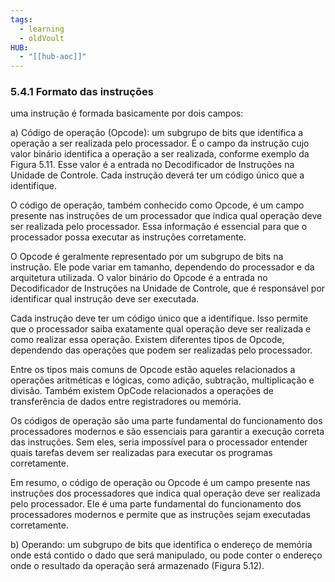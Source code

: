 ```yaml
---
tags:
  - learning
  - oldVoult
HUB:
  - "[[hub-aoc]]"
---
```

### 5.4.1 Formato das instruções

uma instrução é formada basicamente por dois campos:

a) Código de operação (Opcode): um subgrupo de bits que identifica a operação a ser realizada pelo processador. É o campo da instrução cujo valor binário identifica a operação a ser realizada, conforme exemplo da Figura 5.11. Esse valor é a entrada no Decodificador de Instruções na Unidade de Controle. Cada instrução deverá ter um código único que a identifique.


O código de operação, também conhecido como Opcode, é um campo presente nas instruções de um processador que indica qual operação deve ser realizada pelo processador. Essa informação é essencial para que o processador possa executar as instruções corretamente.

O Opcode é geralmente representado por um subgrupo de bits na instrução. Ele pode variar em tamanho, dependendo do processador e da arquitetura utilizada. O valor binário do Opcode é a entrada no Decodificador de Instruções na Unidade de Controle, que é responsável por identificar qual instrução deve ser executada.

Cada instrução deve ter um código único que a identifique. Isso permite que o processador saiba exatamente qual operação deve ser realizada e como realizar essa operação. Existem diferentes tipos de Opcode, dependendo das operações que podem ser realizadas pelo processador.

Entre os tipos mais comuns de Opcode estão aqueles relacionados a operações aritméticas e lógicas, como adição, subtração, multiplicação e divisão. Também existem OpCode relacionados a operações de transferência de dados entre registradores ou memória.

Os códigos de operação são uma parte fundamental do funcionamento dos processadores modernos e são essenciais para garantir a execução correta das instruções. Sem eles, seria impossível para o processador entender quais tarefas devem ser realizadas para executar os programas corretamente.

Em resumo, o código de operação ou Opcode é um campo presente nas instruções dos processadores que indica qual operação deve ser realizada pelo processador. Ele é uma parte fundamental do funcionamento dos processadores modernos e permite que as instruções sejam executadas corretamente.















b) Operando: um subgrupo de bits que identifica o endereço de memória onde está contido o dado que será manipulado, ou pode conter o endereço onde o resultado da operação será armazenado (Figura 5.12).